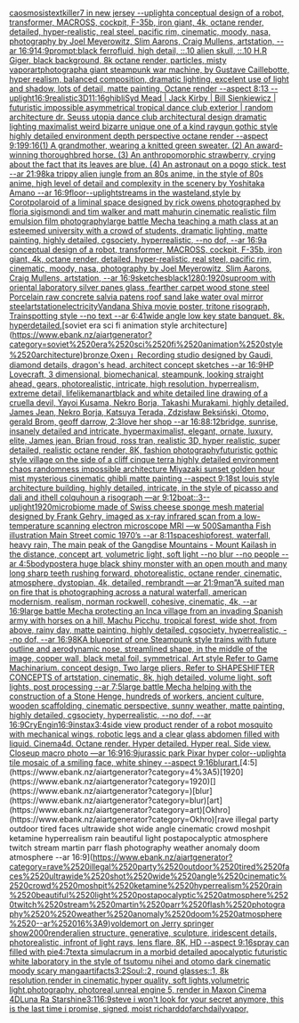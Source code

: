[caosmosis](https://www.ebank.nz/aiartgenerator?category=caosmosis)[text](https://www.ebank.nz/aiartgenerator?category=text)[killer7 in new jersey --uplight](https://www.ebank.nz/aiartgenerator?category=killer7%2520in%2520new%2520jersey%2520--uplight)[a conceptual design of a robot, transformer, MACROSS, cockpit, F-35b, iron giant, 4k, octane render, detailed, hyper-realistic, real steel, pacific rim, cinematic, moody, nasa, photography by Joel Meyerowitz, Slim Aarons, Craig Mullens, artstation, --ar 16:9](https://www.ebank.nz/aiartgenerator?category=a%2520conceptual%2520design%2520of%2520a%2520robot%2C%2520transformer%2C%2520MACROSS%2C%2520cockpit%2C%2520F-35b%2C%2520iron%2520giant%2C%25204k%2C%2520octane%2520render%2C%2520detailed%2C%2520hyper-realistic%2C%2520real%2520steel%2C%2520pacific%2520rim%2C%2520cinematic%2C%2520moody%2C%2520nasa%2C%2520photography%2520by%2520Joel%2520Meyerowitz%2C%2520Slim%2520Aarons%2C%2520Craig%2520Mullens%2C%2520artstation%2C%2520--ar%252016%3A9)[14:9](https://www.ebank.nz/aiartgenerator?category=14%3A9)[prompt:black ferrofluid, high detail, ::.10 alien skull, ::.10 H.R Giger, black background, 8k octane render, particles, misty vapor](https://www.ebank.nz/aiartgenerator?category=prompt%3Ablack%2520ferrofluid%2C%2520high%2520detail%2C%2520%3A%3A.10%2520alien%2520skull%2C%2520%3A%3A.10%2520H.R%2520Giger%2C%2520black%2520background%2C%25208k%2520octane%2520render%2C%2520particles%2C%2520misty%2520vapor)[art](https://www.ebank.nz/aiartgenerator?category=art)[photograph](https://www.ebank.nz/aiartgenerator?category=photograph)[a giant steampunk war machine, by Gustave Caillebotte, hyper realism, balanced composition, dramatic lighting, excelent use of light and shadow, lots of detail, matte painting, Octane render --aspect 8:13 --uplight](https://www.ebank.nz/aiartgenerator?category=a%2520giant%2520steampunk%2520war%2520machine%2C%2520by%2520Gustave%2520Caillebotte%2C%2520hyper%2520realism%2C%2520balanced%2520composition%2C%2520dramatic%2520lighting%2C%2520excelent%2520use%2520of%2520light%2520and%2520shadow%2C%2520lots%2520of%2520detail%2C%2520matte%2520painting%2C%2520Octane%2520render%2520--aspect%25208%3A13%2520--uplight)[16:9](https://www.ebank.nz/aiartgenerator?category=16%3A9)[realistic](https://www.ebank.nz/aiartgenerator?category=realistic)[3D](https://www.ebank.nz/aiartgenerator?category=3D)[11:16](https://www.ebank.nz/aiartgenerator?category=11%3A16)[ghibli](https://www.ebank.nz/aiartgenerator?category=ghibli)[Syd Mead | Jack Kirby | Bill Sienkiewicz | futuristic impossible asymmetrical tropical dance club exterior | random architecture dr. Seuss utopia dance club architectural design dramatic lighting maximalist weird bizarre unique one of a kind raygun gothic style highly detailed environment depth perspective octane render --aspect 9:19](https://www.ebank.nz/aiartgenerator?category=Syd%2520Mead%2520%7C%2520Jack%2520Kirby%2520%7C%2520Bill%2520Sienkiewicz%2520%7C%2520futuristic%2520impossible%2520asymmetrical%2520tropical%2520dance%2520club%2520exterior%2520%7C%2520random%2520architecture%2520dr.%2520Seuss%2520utopia%2520dance%2520club%2520architectural%2520design%2520dramatic%2520lighting%2520maximalist%2520weird%2520bizarre%2520unique%2520one%2520of%2520a%2520kind%2520raygun%2520gothic%2520style%2520highly%2520detailed%2520environment%2520depth%2520perspective%2520octane%2520render%2520--aspect%25209%3A19)[9:16](https://www.ebank.nz/aiartgenerator?category=9%3A16)[(1) A grandmother, wearing a knitted green sweater.   (2) An award-winning thoroughbred horse.   (3) An anthropomorphic strawberry, crying about the fact that its leaves are blue.   (4) An astronaut on a pogo stick.           test --ar 21:9](https://www.ebank.nz/aiartgenerator?category=%281%29%2520A%2520grandmother%2C%2520wearing%2520a%2520knitted%2520green%2520sweater.%2520%2520%2520%282%29%2520An%2520award-winning%2520thoroughbred%2520horse.%2520%2520%2520%283%29%2520An%2520anthropomorphic%2520strawberry%2C%2520crying%2520about%2520the%2520fact%2520that%2520its%2520leaves%2520are%2520blue.%2520%2520%2520%284%29%2520An%2520astronaut%2520on%2520a%2520pogo%2520stick.%2520%2520%2520%2520%2520%2520%2520%2520%2520%2520%2520test%2520--ar%252021%3A9)[8k](https://www.ebank.nz/aiartgenerator?category=8k)[a trippy alien jungle from an 80s anime, in the style of 80s anime, high level of detail and complexity in the scenery by Yoshitaka Amano --ar 16:9](https://www.ebank.nz/aiartgenerator?category=a%2520trippy%2520alien%2520jungle%2520from%2520an%252080s%2520anime%2C%2520in%2520the%2520style%2520of%252080s%2520anime%2C%2520high%2520level%2520of%2520detail%2520and%2520complexity%2520in%2520the%2520scenery%2520by%2520Yoshitaka%2520Amano%2520--ar%252016%3A9)[floor](https://www.ebank.nz/aiartgenerator?category=floor)[--uplight](https://www.ebank.nz/aiartgenerator?category=--uplight)[streams in the wasteland,style by Corot](https://www.ebank.nz/aiartgenerator?category=streams%2520in%2520the%2520wasteland%2Cstyle%2520by%2520Corot)[polaroid of a liminal space designed by rick owens photographed by floria sigismondi and tim walker  and matt mahurin cinematic realistic film emulsion film photography](https://www.ebank.nz/aiartgenerator?category=polaroid%2520of%2520a%2520liminal%2520space%2520designed%2520by%2520rick%2520owens%2520photographed%2520by%2520floria%2520sigismondi%2520and%2520tim%2520walker%2520%2520and%2520matt%2520mahurin%2520cinematic%2520realistic%2520film%2520emulsion%2520film%2520photography)[large battle Mecha teaching a math class at an esteemed university with a crowd of students, dramatic lighting, matte painting, highly detailed, cgsociety, hyperrealistic, --no dof, --ar 16:9](https://www.ebank.nz/aiartgenerator?category=large%2520battle%2520Mecha%2520teaching%2520a%2520math%2520class%2520at%2520an%2520esteemed%2520university%2520with%2520a%2520crowd%2520of%2520students%2C%2520dramatic%2520lighting%2C%2520matte%2520painting%2C%2520highly%2520detailed%2C%2520cgsociety%2C%2520hyperrealistic%2C%2520--no%2520dof%2C%2520--ar%252016%3A9)[a conceptual design of a robot, transformer, MACROSS, cockpit, F-35b, iron giant, 4k, octane render, detailed, hyper-realistic, real steel, pacific rim, cinematic, moody, nasa, photography by Joel Meyerowitz, Slim Aarons, Craig Mullens, artstation, --ar 16:9](https://www.ebank.nz/aiartgenerator?category=a%2520conceptual%2520design%2520of%2520a%2520robot%2C%2520transformer%2C%2520MACROSS%2C%2520cockpit%2C%2520F-35b%2C%2520iron%2520giant%2C%25204k%2C%2520octane%2520render%2C%2520detailed%2C%2520hyper-realistic%2C%2520real%2520steel%2C%2520pacific%2520rim%2C%2520cinematic%2C%2520moody%2C%2520nasa%2C%2520photography%2520by%2520Joel%2520Meyerowitz%2C%2520Slim%2520Aarons%2C%2520Craig%2520Mullens%2C%2520artstation%2C%2520--ar%252016%3A9)[sketches](https://www.ebank.nz/aiartgenerator?category=sketches)[black](https://www.ebank.nz/aiartgenerator?category=black)[1280:1920](https://www.ebank.nz/aiartgenerator?category=1280%3A1920)[sup](https://www.ebank.nz/aiartgenerator?category=sup)[room with oriental laboratory  silver panes glass  ,fearther carpet wood stone steel Porcelain raw  concrete salvia patens roof sand lake water oval mirror steel](https://www.ebank.nz/aiartgenerator?category=room%2520with%2520oriental%2520laboratory%2520%2520silver%2520panes%2520glass%2520%2520%2Cfearther%2520carpet%2520wood%2520stone%2520steel%2520Porcelain%2520raw%2520%2520concrete%2520salvia%2520patens%2520roof%2520sand%2520lake%2520water%2520oval%2520mirror%2520steel)[artstation](https://www.ebank.nz/aiartgenerator?category=artstation)[electricity](https://www.ebank.nz/aiartgenerator?category=electricity)[Vandana Shiva movie poster, tritone risograph, Trainspotting style --no text --ar 6:4](https://www.ebank.nz/aiartgenerator?category=Vandana%2520Shiva%2520movie%2520poster%2C%2520tritone%2520risograph%2C%2520Trainspotting%2520style%2520--no%2520text%2520--ar%25206%3A4)[1](https://www.ebank.nz/aiartgenerator?category=1)[wide angle low key state banquet. 8k. hyperdetailed.](https://www.ebank.nz/aiartgenerator?category=wide%2520angle%2520low%2520key%2520state%2520banquet.%25208k.%2520hyperdetailed.)[soviet era sci fi animation style architecture](https://www.ebank.nz/aiartgenerator?category=soviet%2520era%2520sci%2520fi%2520animation%2520style%2520architecture)[bronze,Oxen」](https://www.ebank.nz/aiartgenerator?category=bronze%2COxen%E3%80%8D)[Recording studio designed by Gaudi, diamond details, dragon's head, architect concept sketches --ar 16:9](https://www.ebank.nz/aiartgenerator?category=Recording%2520studio%2520designed%2520by%2520Gaudi%2C%2520diamond%2520details%2C%2520dragon%27s%2520head%2C%2520architect%2520concept%2520sketches%2520--ar%252016%3A9)[HP Lovecraft, 3 dimensional, biomechanical, steampunk, looking straight ahead, gears, photorealistic, intricate, high resolution, hyperrealism, extreme detail, lifelike](https://www.ebank.nz/aiartgenerator?category=HP%2520Lovecraft%2C%25203%2520dimensional%2C%2520biomechanical%2C%2520steampunk%2C%2520looking%2520straight%2520ahead%2C%2520gears%2C%2520photorealistic%2C%2520intricate%2C%2520high%2520resolution%2C%2520hyperrealism%2C%2520extreme%2520detail%2C%2520lifelike)[man](https://www.ebank.nz/aiartgenerator?category=man)[art](https://www.ebank.nz/aiartgenerator?category=art)[black and white detailed line drawing of a cruella devil, Yayoi Kusama, Nekro Borja, Takashi Murakami, highly detailed, James Jean, Nekro Borja, Katsuya Terada, Zdzisław Beksiński, Otomo, gerald Brom, geoff darrow, 2:3](https://www.ebank.nz/aiartgenerator?category=black%2520and%2520white%2520detailed%2520line%2520drawing%2520of%2520a%2520cruella%2520devil%2C%2520Yayoi%2520Kusama%2C%2520Nekro%2520Borja%2C%2520Takashi%2520Murakami%2C%2520highly%2520detailed%2C%2520James%2520Jean%2C%2520Nekro%2520Borja%2C%2520Katsuya%2520Terada%2C%2520Zdzis%C5%82aw%2520Beksi%C5%84ski%2C%2520Otomo%2C%2520gerald%2520Brom%2C%2520geoff%2520darrow%2C%25202%3A3)[love her shop --ar 16:8](https://www.ebank.nz/aiartgenerator?category=love%2520her%2520shop%2520--ar%252016%3A8)[8:12](https://www.ebank.nz/aiartgenerator?category=8%3A12)[bridge, sunrise, insanely detailed and intricate, hypermaximalist, elegant, ornate, luxury, elite, James jean, Brian froud, ross tran, realistic 3D, hyper realistic, super detailed, realistic octane render, 8K, fashion photography](https://www.ebank.nz/aiartgenerator?category=bridge%2C%2520sunrise%2C%2520insanely%2520detailed%2520and%2520intricate%2C%2520hypermaximalist%2C%2520elegant%2C%2520ornate%2C%2520luxury%2C%2520elite%2C%2520James%2520jean%2C%2520Brian%2520froud%2C%2520ross%2520tran%2C%2520realistic%25203D%2C%2520hyper%2520realistic%2C%2520super%2520detailed%2C%2520realistic%2520octane%2520render%2C%25208K%2C%2520fashion%2520photography)[futuristic gothic style village on the side of a cliff  cinque terra highly detailed environment chaos randomness impossible architecture  Miyazaki sunset golden hour mist mysterious cinematic  ghibli matte painting --aspect 9:18](https://www.ebank.nz/aiartgenerator?category=futuristic%2520gothic%2520style%2520village%2520on%2520the%2520side%2520of%2520a%2520cliff%2520%2520cinque%2520terra%2520highly%2520detailed%2520environment%2520chaos%2520randomness%2520impossible%2520architecture%2520%2520Miyazaki%2520sunset%2520golden%2520hour%2520mist%2520mysterious%2520cinematic%2520%2520ghibli%2520matte%2520painting%2520--aspect%25209%3A18)[st louis style architecture building, highly detailed, intricate, in the style of picasso and dali and ithell colquhoun a risograph —ar 9:12](https://www.ebank.nz/aiartgenerator?category=st%2520louis%2520style%2520architecture%2520building%2C%2520highly%2520detailed%2C%2520intricate%2C%2520in%2520the%2520style%2520of%2520picasso%2520and%2520dali%2520and%2520ithell%2520colquhoun%2520a%2520risograph%2520%E2%80%94ar%25209%3A12)[boat::3](https://www.ebank.nz/aiartgenerator?category=boat%3A%3A3)[--uplight](https://www.ebank.nz/aiartgenerator?category=--uplight)[1920](https://www.ebank.nz/aiartgenerator?category=1920)[microbiome made of Swiss cheese sponge mesh material designed by Frank Gehry, imaged as x-ray infrared scan from a low-temperature scanning electron microscope MRI —w 500](https://www.ebank.nz/aiartgenerator?category=microbiome%2520made%2520of%2520Swiss%2520cheese%2520sponge%2520mesh%2520material%2520designed%2520by%2520Frank%2520Gehry%2C%2520imaged%2520as%2520x-ray%2520infrared%2520scan%2520from%2520a%2520low-temperature%2520scanning%2520electron%2520microscope%2520MRI%2520%E2%80%94w%2520500)[Samantha Fish illustration Main Street comic 1970’s --ar 8:11](https://www.ebank.nz/aiartgenerator?category=Samantha%2520Fish%2520illustration%2520Main%2520Street%2520comic%25201970%E2%80%99s%2520--ar%25208%3A11)[spaceship](https://www.ebank.nz/aiartgenerator?category=spaceship)[forest, waterfall, heavy rain, The main peak of the Gangdise Mountains - Mount Kailash in the distance, concept art, volumetric light, soft light   --no blur --no people --ar 4:5](https://www.ebank.nz/aiartgenerator?category=forest%2C%2520waterfall%2C%2520heavy%2520rain%2C%2520The%2520main%2520peak%2520of%2520the%2520Gangdise%2520Mountains%2520-%2520Mount%2520Kailash%2520in%2520the%2520distance%2C%2520concept%2520art%2C%2520volumetric%2520light%2C%2520soft%2520light%2520%2520%2520--no%2520blur%2520--no%2520people%2520--ar%25204%3A5)[body](https://www.ebank.nz/aiartgenerator?category=body)[poster](https://www.ebank.nz/aiartgenerator?category=poster)[a huge black shiny monster with an open mouth and many long sharp teeth rushing forward, photorealistic, octane render, cinematic, atmosphere, dystopian, 4k, detailed, rembrandt —ar 21:9](https://www.ebank.nz/aiartgenerator?category=a%2520huge%2520black%2520shiny%2520monster%2520with%2520an%2520open%2520mouth%2520and%2520many%2520long%2520sharp%2520teeth%2520rushing%2520forward%2C%2520photorealistic%2C%2520octane%2520render%2C%2520cinematic%2C%2520atmosphere%2C%2520dystopian%2C%25204k%2C%2520detailed%2C%2520rembrandt%2520%E2%80%94ar%252021%3A9)[man”](https://www.ebank.nz/aiartgenerator?category=man%E2%80%9D)[A suited man on fire that is photographing across a natural waterfall, american modernism, realism, norman rockwell, cohesive, cinematic, 4k, --ar 16:9](https://www.ebank.nz/aiartgenerator?category=A%2520suited%2520man%2520on%2520fire%2520that%2520is%2520photographing%2520across%2520a%2520natural%2520waterfall%2C%2520american%2520modernism%2C%2520realism%2C%2520norman%2520rockwell%2C%2520cohesive%2C%2520cinematic%2C%25204k%2C%2520--ar%252016%3A9)[large battle Mecha protecting an Inca village from an invading Spanish army with horses on a hill, Machu Picchu, tropical forest, wide shot, from above, rainy day, matte painting, highly detailed, cgsociety, hyperrealistic, --no dof, --ar 16:9](https://www.ebank.nz/aiartgenerator?category=large%2520battle%2520Mecha%2520protecting%2520an%2520Inca%2520village%2520from%2520an%2520invading%2520Spanish%2520army%2520with%2520horses%2520on%2520a%2520hill%2C%2520Machu%2520Picchu%2C%2520tropical%2520forest%2C%2520wide%2520shot%2C%2520from%2520above%2C%2520rainy%2520day%2C%2520matte%2520painting%2C%2520highly%2520detailed%2C%2520cgsociety%2C%2520hyperrealistic%2C%2520--no%2520dof%2C%2520--ar%252016%3A9)[8K](https://www.ebank.nz/aiartgenerator?category=8K)[A blueprint of one Steampunk style  trains with future outline and aerodynamic nose, streamlined shape, in the middle of the image,  copper wall, black metal foil, symmetrical,  Art style Refer to Game Machinarium.  concept design, Two large pliers, Refer to SHAPESHIFTER CONCEPTS  of artstation, cinematic,  8k, high detailed,  volume light,  soft lights,  post processing    --ar 7:5](https://www.ebank.nz/aiartgenerator?category=A%2520blueprint%2520of%2520one%2520Steampunk%2520style%2520%2520trains%2520with%2520future%2520outline%2520and%2520aerodynamic%2520nose%2C%2520streamlined%2520shape%2C%2520in%2520the%2520middle%2520of%2520the%2520image%2C%2520%2520copper%2520wall%2C%2520black%2520metal%2520foil%2C%2520symmetrical%2C%2520%2520Art%2520style%2520Refer%2520to%2520Game%2520Machinarium.%2520%2520concept%2520design%2C%2520Two%2520large%2520pliers%2C%2520Refer%2520to%2520SHAPESHIFTER%2520CONCEPTS%2520%2520of%2520artstation%2C%2520cinematic%2C%2520%25208k%2C%2520high%2520detailed%2C%2520%2520volume%2520light%2C%2520%2520soft%2520lights%2C%2520%2520post%2520processing%2520%2520%2520%2520--ar%25207%3A5)[large battle Mecha helping with the construction of a Stone Henge, hundreds of workers, ancient culture, wooden scaffolding, cinematic perspective, sunny weather, matte painting, highly detailed, cgsociety, hyperrealistic, --no dof, --ar 16:9](https://www.ebank.nz/aiartgenerator?category=large%2520battle%2520Mecha%2520helping%2520with%2520the%2520construction%2520of%2520a%2520Stone%2520Henge%2C%2520hundreds%2520of%2520workers%2C%2520ancient%2520culture%2C%2520wooden%2520scaffolding%2C%2520cinematic%2520perspective%2C%2520sunny%2520weather%2C%2520matte%2520painting%2C%2520highly%2520detailed%2C%2520cgsociety%2C%2520hyperrealistic%2C%2520--no%2520dof%2C%2520--ar%252016%3A9)[CryEngin](https://www.ebank.nz/aiartgenerator?category=CryEngin)[16:9](https://www.ebank.nz/aiartgenerator?category=16%3A9)[instax](https://www.ebank.nz/aiartgenerator?category=instax)[3:4](https://www.ebank.nz/aiartgenerator?category=3%3A4)[side view product render of a robot mosquito with mechanical wings, robotic legs and a clear glass abdomen filled with liquid. Cinema4d. Octane render. Hyper detailed. Hyper real. Side view. Closeup macro photo —ar 16:9](https://www.ebank.nz/aiartgenerator?category=side%2520view%2520product%2520render%2520of%2520a%2520robot%2520mosquito%2520with%2520mechanical%2520wings%2C%2520robotic%2520legs%2520and%2520a%2520clear%2520glass%2520abdomen%2520filled%2520with%2520liquid.%2520Cinema4d.%2520Octane%2520render.%2520Hyper%2520detailed.%2520Hyper%2520real.%2520Side%2520view.%2520Closeup%2520macro%2520photo%2520%E2%80%94ar%252016%3A9)[16:9](https://www.ebank.nz/aiartgenerator?category=16%3A9)[jurassic park Pixar hyper color](https://www.ebank.nz/aiartgenerator?category=jurassic%2520park%2520Pixar%2520hyper%2520color)[--uplight](https://www.ebank.nz/aiartgenerator?category=--uplight)[a tile mosaic of a smiling face, white shiney --aspect 9:16](https://www.ebank.nz/aiartgenerator?category=a%2520tile%2520mosaic%2520of%2520a%2520smiling%2520face%2C%2520white%2520shiney%2520--aspect%25209%3A16)[blur](https://www.ebank.nz/aiartgenerator?category=blur)[art.](https://www.ebank.nz/aiartgenerator?category=art.)[4:5](https://www.ebank.nz/aiartgenerator?category=4%3A5)[1920](https://www.ebank.nz/aiartgenerator?category=1920)[](https://www.ebank.nz/aiartgenerator?category=)[blur](https://www.ebank.nz/aiartgenerator?category=blur)[art](https://www.ebank.nz/aiartgenerator?category=art)[Okhro](https://www.ebank.nz/aiartgenerator?category=Okhro)[rave illegal party outdoor tired faces ultrawide shot wide angle cinematic crowd moshpit ketamine hyperrealism rain beautiful light postapocalyptic atmosphere twitch stream martin parr flash photography  weather anomaly doom atmosphere --ar 16:9](https://www.ebank.nz/aiartgenerator?category=rave%2520illegal%2520party%2520outdoor%2520tired%2520faces%2520ultrawide%2520shot%2520wide%2520angle%2520cinematic%2520crowd%2520moshpit%2520ketamine%2520hyperrealism%2520rain%2520beautiful%2520light%2520postapocalyptic%2520atmosphere%2520twitch%2520stream%2520martin%2520parr%2520flash%2520photography%2520%2520weather%2520anomaly%2520doom%2520atmosphere%2520--ar%252016%3A9)[voldemort on   Jerry springer show](https://www.ebank.nz/aiartgenerator?category=voldemort%2520on%2520%2520%2520Jerry%2520springer%2520show)[2000](https://www.ebank.nz/aiartgenerator?category=2000)[render](https://www.ebank.nz/aiartgenerator?category=render)[](https://www.ebank.nz/aiartgenerator?category=)[alien structure, generative, sculpture, iridescent details, photorealistic, infront of light rays, lens flare, 8K, HD --aspect 9:16](https://www.ebank.nz/aiartgenerator?category=alien%2520structure%2C%2520generative%2C%2520sculpture%2C%2520iridescent%2520details%2C%2520photorealistic%2C%2520infront%2520of%2520light%2520rays%2C%2520lens%2520flare%2C%25208K%2C%2520HD%2520--aspect%25209%3A16)[spray can filled with pie](https://www.ebank.nz/aiartgenerator?category=spray%2520can%2520filled%2520with%2520pie)[4:7](https://www.ebank.nz/aiartgenerator?category=4%3A7)[text](https://www.ebank.nz/aiartgenerator?category=text)[a simulacrum in a morbid detailed apocalyptic futuristic white laboratory in the style of tsutomu nihei and otomo dark cinematic moody scary manga](https://www.ebank.nz/aiartgenerator?category=a%2520simulacrum%2520in%2520a%2520morbid%2520detailed%2520apocalyptic%2520futuristic%2520white%2520laboratory%2520in%2520the%2520style%2520of%2520tsutomu%2520nihei%2520and%2520otomo%2520dark%2520cinematic%2520moody%2520scary%2520manga)[artifacts](https://www.ebank.nz/aiartgenerator?category=artifacts)[3:2](https://www.ebank.nz/aiartgenerator?category=3%3A2)[Soul::2, round glasses::1, 8k resolution,render in cinematic,hyper quality, soft lights,volumetric light,photography, photoreal,unreal engine 5, render in Maxon Cinema 4D](https://www.ebank.nz/aiartgenerator?category=Soul%3A%3A2%2C%2520round%2520glasses%3A%3A1%2C%25208k%2520resolution%2Crender%2520in%2520cinematic%2Chyper%2520quality%2C%2520soft%2520lights%2Cvolumetric%2520light%2Cphotography%2C%2520photoreal%2Cunreal%2520engine%25205%2C%2520render%2520in%2520Maxon%2520Cinema%25204D)[Luna Ra Starshine](https://www.ebank.nz/aiartgenerator?category=Luna%2520Ra%2520Starshine)[3:1](https://www.ebank.nz/aiartgenerator?category=3%3A1)[16:9](https://www.ebank.nz/aiartgenerator?category=16%3A9)[steve i won't look for your secret anymore, this is the last time i promise, signed, moist richard](https://www.ebank.nz/aiartgenerator?category=steve%2520i%2520won%27t%2520look%2520for%2520your%2520secret%2520anymore%2C%2520this%2520is%2520the%2520last%2520time%2520i%2520promise%2C%2520signed%2C%2520moist%2520richard)[dof](https://www.ebank.nz/aiartgenerator?category=dof)[archdaily](https://www.ebank.nz/aiartgenerator?category=archdaily)[vapor,](https://www.ebank.nz/aiartgenerator?category=vapor%2C)